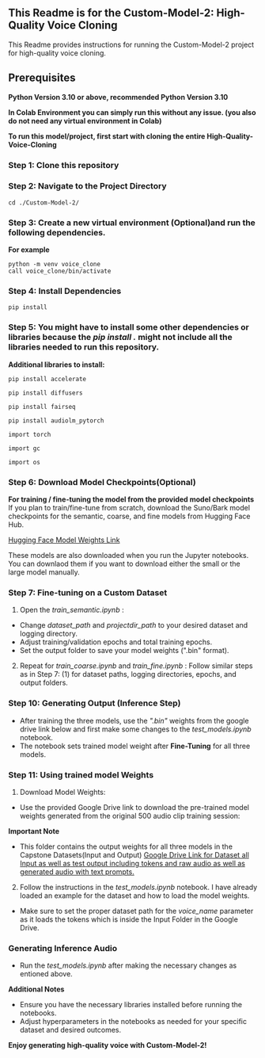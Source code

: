 ## This Readme is for the Custom-Model-2: High-Quality Voice Cloning

This Readme provides instructions for running the Custom-Model-2 project for high-quality voice cloning.

## Prerequisites

**Python Version 3.10 or above, recommended Python Version 3.10**

**In Colab Environment you can simply run this without any issue. (you also do not need any virtual environment in Colab)**

**To run this model/project, first start with cloning the entire High-Quality-Voice-Cloning**

### Step 1: Clone this repository

### Step 2: Navigate to the Project Directory

`cd ./Custom-Model-2/`

### Step 3: Create a new virtual environment (Optional)and run the following dependencies.

**For example**

```
python -m venv voice_clone
call voice_clone/bin/activate
```

### Step 4: Install Dependencies

`pip install `

### Step 5: You might have to install some other dependencies or libraries because the _pip install ._ might not include all the libraries needed to run this repository.

**Additional libraries to install:**

```
pip install accelerate

pip install diffusers

pip install fairseq

pip install audiolm_pytorch

import torch

import gc

import os

```

### Step 6: Download Model Checkpoints(Optional)

**For training / fine-tuning the model from the provided model checkpoints**
If you plan to train/fine-tune from scratch, download the Suno/Bark model checkpoints for the semantic, coarse, and fine models from Hugging Face Hub.

[Hugging Face Model Weights Link](https://huggingface.co/suno/bark/tree/main)

These models are also downloaded when you run the Jupyter notebooks. You can downlaod them if you want to download either the small or the large model manually.

### Step 7: Fine-tuning on a Custom Dataset

1. Open the _train_semantic.ipynb_ :

- Change _dataset_path_ and _projectdir_path_ to your desired dataset and logging directory.
- Adjust training/validation epochs and total training epochs.
- Set the output folder to save your model weights (".bin" format).

2. Repeat for _train_coarse.ipynb_ and _train_fine.ipynb_ :
   Follow similar steps as in Step 7: (1) for dataset paths, logging directories, epochs, and output folders.

### Step 10: Generating Output (Inference Step)

- After training the three models, use the _".bin"_ weights from the google drive link below and first make some changes to the _test_models.ipynb_ notebook.
- The notebook sets trained model weight after **Fine-Tuning** for all three models.

### Step 11: Using trained model Weights

1. Download Model Weights:

- Use the provided Google Drive link to download the pre-trained model weights generated from the original 500 audio clip training session:

**Important Note**

- This folder contains the output weights for all three models in the Capstone Datasets(Input and Output)
  [Google Drive Link for Dataset all Input as well as test output including tokens and raw audio as well as generated audio with text prompts.](https://drive.google.com/drive/folders/1FTqapXz9Z1kqtOPNUKaHX5GVVw0e7_8y?usp=sharing)

2. Follow the instructions in the _test_models.ipynb_ notebook. I have already loaded an example for the dataset and how to load the model weights.

- Make sure to set the proper dataset path for the _voice_name_ parameter as it loads the tokens which is inside the Input Folder in the Google Drive.

### Generating Inference Audio

- Run the _test_models.ipynb_ after making the necessary changes as entioned above.

**Additional Notes**

- Ensure you have the necessary libraries installed before running the notebooks.
- Adjust hyperparameters in the notebooks as needed for your specific dataset and desired outcomes.

**Enjoy generating high-quality voice with Custom-Model-2!**
